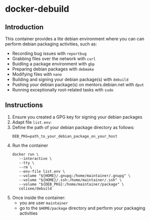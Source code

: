 # docker-debuild

## Introduction
This container provides a lite debian environment where you can can perform debian packaging activities, such as:
- Recording bug issues with `reportbug`
- Grabbing files over the network with `curl`
- Buidling a package environment with `gbp`
- Preparing debian packages with `debmake`
- Modifying files with `nano`
- Building and signing your debian package(s) with `debuild`
- Pushing your debian package(s) on mentors.debian.net with `dput`
- Running exceptionally root-related tasks with `sudo`

## Instructions
1. Ensure you created a GPG key for signing your debian packages
1. Adapt file `list.env`:
1. Define the path of your debian package directory as follows:
   ```
   DEB_PKG=path_to_your_debian_package_on_your_host
   ```
1. Run the container
   ```
   docker run \
      --interactive \
      --tty \
      --rm \
      --env-file list.env \
      --volume "${HOME}/.gnupg:/home/maintainer/.gnupg" \
      --volume "${HOME}/.ssh:/home/maintainer/.ssh" \
      --volume "${DEB_PKG}:/home/maintainer/package" \
      colisee/debuild
   ```
1. Once inside the container:
   - you are user `maintainer` 
   - go to the `$HOME/package` directory and perform your packaging activities
